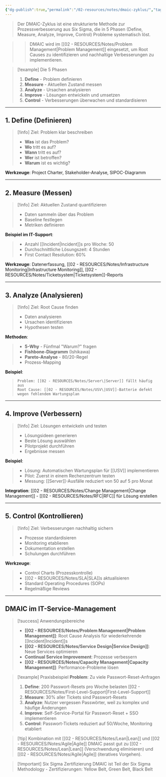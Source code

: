 ```yaml
---
{"dg-publish":true,"permalink":"/02-resources/notes/dmaic-zyklus/","tags":["projektmanagement/methodik","qualität","GFN/LF06"],"noteIcon":"","updated":"2025-10-24T13:01:49.000+02:00"}
---
```



>Der DMAIC-Zyklus ist eine strukturierte Methode zur Prozessverbesserung aus Six Sigma, die in 5 Phasen (Define, Measure, Analyze, Improve, Control) Probleme systematisch löst.

>>DMAIC wird im [[02 - RESOURCES/Notes/Problem Management\|Problem Management]] eingesetzt, um Root Causes zu identifizieren und nachhaltige Verbesserungen zu implementieren.

>[!example] Die 5 Phasen
>1. **Define** - Problem definieren
>2. **Measure** - Aktuellen Zustand messen
>3. **Analyze** - Ursachen analysieren
>4. **Improve** - Lösungen entwickeln und umsetzen
>5. **Control** - Verbesserungen überwachen und standardisieren

---

## 1. Define (Definieren)

>[!info] Ziel: Problem klar beschreiben
>- **Was** ist das Problem?
>- **Wo** tritt es auf?
>- **Wann** tritt es auf?
>- **Wer** ist betroffen?
>- **Warum** ist es wichtig?

**Werkzeuge**: Project Charter, Stakeholder-Analyse, SIPOC-Diagramm

---

## 2. Measure (Messen)

>[!info] Ziel: Aktuellen Zustand quantifizieren
>- Daten sammeln über das Problem
>- Baseline festlegen
>- Metriken definieren

**Beispiel im IT-Support**:
>- Anzahl [[Incident\|Incident]]s pro Woche: 50
>- Durchschnittliche Lösungszeit: 4 Stunden
>- First Contact Resolution: 60%

**Werkzeuge**: Datenerfassung, [[02 - RESOURCES/Notes/Infrastructure Monitoring\|Infrastructure Monitoring]], [[02 - RESOURCES/Notes/Ticketsystem\|Ticketsystem]]-Reports

---

## 3. Analyze (Analysieren)

>[!info] Ziel: Root Cause finden
>- Daten analysieren
>- Ursachen identifizieren
>- Hypothesen testen

**Methoden**:
>- **5-Why** - Fünfmal "Warum?" fragen
>- **Fishbone-Diagramm** (Ishikawa)
>- **Pareto-Analyse** - 80/20-Regel
>- Prozess-Mapping

**Beispiel**:
>```
>Problem: [[02 - RESOURCES/Notes/Server\|Server]] fällt häufig aus
>Root Cause: [[02 - RESOURCES/Notes/USV\|USV]]-Batterie defekt wegen fehlendem Wartungsplan
>```

---

## 4. Improve (Verbessern)

>[!info] Ziel: Lösungen entwickeln und testen
>- Lösungsideen generieren
>- Beste Lösung auswählen
>- Pilotprojekt durchführen
>- Ergebnisse messen

**Beispiel**:
>- Lösung: Automatischen Wartungsplan für [[USV]] implementieren
>- Pilot: Zuerst in einem Rechenzentrum testen
>- Messung: [[Server]]-Ausfälle reduziert von 50 auf 5 pro Monat

**Integration**: [[02 - RESOURCES/Notes/Change Management\|Change Management]] - [[02 - RESOURCES/Notes/RFC\|RFC]] für Lösung erstellen

---

## 5. Control (Kontrollieren)

>[!info] Ziel: Verbesserungen nachhaltig sichern
>- Prozesse standardisieren
>- Monitoring etablieren
>- Dokumentation erstellen
>- Schulungen durchführen

**Werkzeuge**:
>- Control Charts (Prozesskontrolle)
>- [[02 - RESOURCES/Notes/SLA\|SLA]]s aktualisieren
>- Standard Operating Procedures (SOPs)
>- Regelmäßige Reviews

---

## DMAIC im IT-Service-Management

>[!success] Anwendungsbereiche
>- **[[02 - RESOURCES/Notes/Problem Management\|Problem Management]]**: Root Cause Analysis für wiederkehrende [[Incident\|Incident]]s
>- **[[02 - RESOURCES/Notes/Service Design\|Service Design]]**: Neue Services optimieren
>- **Continual Service Improvement**: Prozesse verbessern
>- **[[02 - RESOURCES/Notes/Capacity Management\|Capacity Management]]**: Performance-Probleme lösen

>[!example] Praxisbeispiel
>**Problem**: Zu viele Passwort-Reset-Anfragen
>
>1. **Define**: 200 Passwort-Resets pro Woche belasten [[02 - RESOURCES/Notes/First-Level-Support\|First-Level-Support]]
>2. **Measure**: 30% aller Tickets sind Passwort-Resets
>3. **Analyze**: Nutzer vergessen Passwörter, weil zu komplex und häufige Änderungen
>4. **Improve**: Self-Service-Portal für Passwort-Reset + SSO implementieren
>5. **Control**: Passwort-Tickets reduziert auf 50/Woche, Monitoring etabliert

>[!tip] Kombination mit [[02 - RESOURCES/Notes/Lean\|Lean]] und [[02 - RESOURCES/Notes/Agile\|Agile]]
>DMAIC passt gut zu [[02 - RESOURCES/Notes/Lean\|Lean]] (Verschwendung eliminieren) und [[02 - RESOURCES/Notes/Agile\|Agile]] (iteratives Vorgehen).

>[!important] Six Sigma Zertifizierung
>DMAIC ist Teil der Six Sigma Methodology - Zertifizierungen: Yellow Belt, Green Belt, Black Belt

